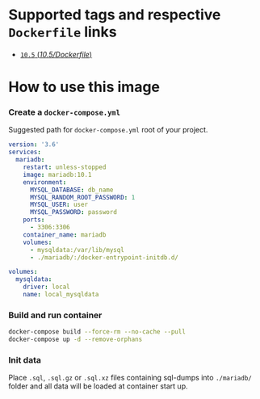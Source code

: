 # Supported tags and respective `Dockerfile` links
- [`10.5` (*10.5/Dockerfile*)](https://github.com/nafigator/docker-library/blob/master/mariadb/10.5/Dockerfile)

# How to use this image

### Create a `docker-compose.yml`

Suggested path for `docker-compose.yml` root of your project.
```yaml
version: '3.6'
services:
  mariadb:
    restart: unless-stopped
    image: mariadb:10.1
    environment:
      MYSQL_DATABASE: db_name
      MYSQL_RANDOM_ROOT_PASSWORD: 1
      MYSQL_USER: user
      MYSQL_PASSWORD: password
    ports:
      - 3306:3306
    container_name: mariadb
    volumes:
      - mysqldata:/var/lib/mysql
      - ./mariadb/:/docker-entrypoint-initdb.d/

volumes:
  mysqldata:
    driver: local
    name: local_mysqldata
```

### Build and run container
```bash
docker-compose build --force-rm --no-cache --pull
docker-compose up -d --remove-orphans
```

### Init data
Place `.sql`, `.sql.gz` or `.sql.xz` files containing sql-dumps into `./mariadb/` folder and all data will be loaded at container start up. 
